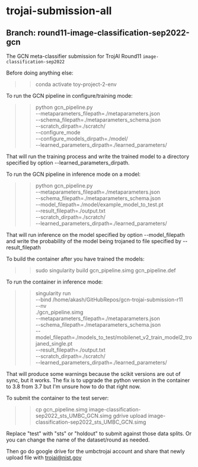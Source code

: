# trojai-submission-all
## Branch: round11-image-classification-sep2022-gcn

The GCN meta-classifier submission for TrojAI Round11 `image-classification-sep2022`

Before doing anything else:
  >> conda activate toy-project-2-env


To run the GCN pipeline in configure/training mode:
  >> python gcn_pipeline.py \
        --metaparameters_filepath=./metaparameters.json  \
        --schema_filepath=./metaparameters_schema.json  \
        --scratch_dirpath=./scratch/  \
        --configure_mode \
        --configure_models_dirpath=./model/ \
        --learned_parameters_dirpath=./learned_parameters/

That will run the training process and write the trained model to a directory specified by option --learned_parameters_dirpath.


To run the GCN pipeline in inference mode on a model:
  >> python gcn_pipeline.py  \
        --metaparameters_filepath=./metaparameters.json  \
        --schema_filepath=./metaparameters_schema.json  \
        --model_filepath=./model/example_model_to_test.pt  \
        --result_filepath=./output.txt  \
        --scratch_dirpath=./scratch/  \
        --learned_parameters_dirpath=./learned_parameters/

That will run inference on the model specified by option --model_filepath and write the probability of the model being trojaned to file specified by --result_filepath


To build the container after you have trained the models:
  >> sudo singularity build  gcn_pipeline.simg  gcn_pipeline.def


To run the container in inference mode:
  >> singularity run \
        --bind /home/akash/GitHubRepos/gcn-trojai-submission-r11 \
        --nv \
        ./gcn_pipeline.simg \
        --metaparameters_filepath=./metaparameters.json  \
        --schema_filepath=./metaparameters_schema.json  \
        --model_filepath=./models_to_test/mobilenet_v2_train_model2_trojaned_single.pt \
        --result_filepath=./output.txt \
        --scratch_dirpath=./scratch/  \
        --learned_parameters_dirpath=./learned_parameters/

That will produce some warnings because the scikit versions are out of
sync, but it works.  The fix is to upgrade the python version in the
container to 3.8 from 3.7 but I'm unsure how to do that right now.


To submit the container to the test server:
  >> cp gcn_pipeline.simg image-classification-sep2022_sts_UMBC_GCN.simg
  >> gdrive upload image-classification-sep2022_sts_UMBC_GCN.simg

Replace "test" with "sts" or "holdout" to submit against those data
splits.  Or you can change the name of the dataset/round as needed.

Then go do google drive for the umbctrojai account and share that
newly upload file with trojai@nist.gov
